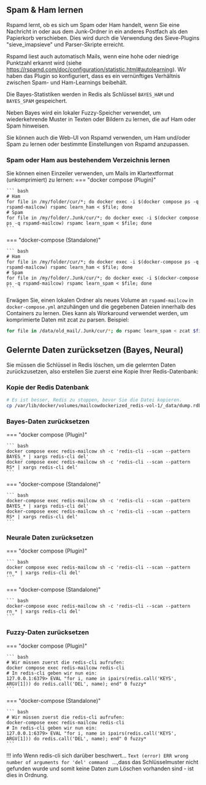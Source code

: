 ## Spam & Ham lernen

Rspamd lernt, ob es sich um Spam oder Ham handelt, wenn Sie eine Nachricht in oder aus dem Junk-Ordner in ein anderes Postfach als den Papierkorb verschieben.
Dies wird durch die Verwendung des Sieve-Plugins "sieve_imapsieve" und Parser-Skripte erreicht.

Rspamd liest auch automatisch Mails, wenn eine hohe oder niedrige Punktzahl erkannt wird (siehe https://rspamd.com/doc/configuration/statistic.html#autolearning). Wir haben das Plugin so konfiguriert, dass es ein vernünftiges Verhältnis zwischen Spam- und Ham-Learnings beibehält.

Die Bayes-Statistiken werden in Redis als Schlüssel `BAYES_HAM` und `BAYES_SPAM` gespeichert.

Neben Bayes wird ein lokaler Fuzzy-Speicher verwendet, um wiederkehrende Muster in Texten oder Bildern zu lernen, die auf Ham oder Spam hinweisen.

Sie können auch die Web-UI von Rspamd verwenden, um Ham und/oder Spam zu lernen oder bestimmte Einstellungen von Rspamd anzupassen.

### Spam oder Ham aus bestehendem Verzeichnis lernen

Sie können einen Einzeiler verwenden, um Mails im Klartextformat (unkomprimiert) zu lernen:
=== "docker compose (Plugin)"

    ``` bash
    # Ham
    for file in /my/folder/cur/*; do docker exec -i $(docker compose ps -q rspamd-mailcow) rspamc learn_ham < $file; done
    # Spam
    for file in /my/folder/.Junk/cur/*; do docker exec -i $(docker compose ps -q rspamd-mailcow) rspamc learn_spam < $file; done
    ```

=== "docker-compose (Standalone)"

    ``` bash
    # Ham
    for file in /my/folder/cur/*; do docker exec -i $(docker-compose ps -q rspamd-mailcow) rspamc learn_ham < $file; done
    # Spam
    for file in /my/folder/.Junk/cur/*; do docker exec -i $(docker-compose ps -q rspamd-mailcow) rspamc learn_spam < $file; done
    ```

Erwägen Sie, einen lokalen Ordner als neues Volume an `rspamd-mailcow` in `docker-compose.yml` anzuhängen und die gegebenen Dateien innerhalb des Containers zu lernen. Dies kann als Workaround verwendet werden, um komprimierte Daten mit zcat zu parsen. Beispiel:

```bash
for file in /data/old_mail/.Junk/cur/*; do rspamc learn_spam < zcat $file; done
```

## Gelernte Daten zurücksetzen (Bayes, Neural)

Sie müssen die Schlüssel in Redis löschen, um die gelernten Daten zurückzusetzen, also erstellen Sie zuerst eine Kopie Ihrer Redis-Datenbank:

### Kopie der Redis Datenbank

```bash
# Es ist besser, Redis zu stoppen, bevor Sie die Datei kopieren.
cp /var/lib/docker/volumes/mailcowdockerized_redis-vol-1/_data/dump.rdb /root/
```

### Bayes-Daten zurücksetzen
=== "docker compose (Plugin)"

    ``` bash
    docker compose exec redis-mailcow sh -c 'redis-cli --scan --pattern BAYES_* | xargs redis-cli del'
    docker compose exec redis-mailcow sh -c 'redis-cli --scan --pattern RS* | xargs redis-cli del'
    ```

=== "docker-compose (Standalone)"

    ``` bash
    docker-compose exec redis-mailcow sh -c 'redis-cli --scan --pattern BAYES_* | xargs redis-cli del'
    docker-compose exec redis-mailcow sh -c 'redis-cli --scan --pattern RS* | xargs redis-cli del'
    ```

### Neurale Daten zurücksetzen
=== "docker compose (Plugin)"

    ``` bash
    docker compose exec redis-mailcow sh -c 'redis-cli --scan --pattern rn_* | xargs redis-cli del'
    ```

=== "docker-compose (Standalone)"

    ``` bash
    docker-compose exec redis-mailcow sh -c 'redis-cli --scan --pattern rn_* | xargs redis-cli del'
    ```

### Fuzzy-Daten zurücksetzen
=== "docker compose (Plugin)"

    ``` bash
    # Wir müssen zuerst die redis-cli aufrufen:
    docker compose exec redis-mailcow redis-cli
    # In redis-cli geben wir nun ein:
    127.0.0.1:6379> EVAL "for i, name in ipairs(redis.call('KEYS', ARGV[1])) do redis.call('DEL', name); end" 0 fuzzy*
    ```

=== "docker-compose (Standalone)"

    ``` bash
    # Wir müssen zuerst die redis-cli aufrufen:
    docker-compose exec redis-mailcow redis-cli
    # In redis-cli geben wir nun ein:
    127.0.0.1:6379> EVAL "for i, name in ipairs(redis.call('KEYS', ARGV[1])) do redis.call('DEL', name); end" 0 fuzzy*
    ```

!!! info
    Wenn redis-cli sich darüber beschwert...
    ```Text
    (error) ERR wrong number of arguments for 'del' command
    ```
    ...,dass das Schlüsselmuster nicht gefunden wurde und somit keine Daten zum Löschen vorhanden sind - ist dies in Ordnung.